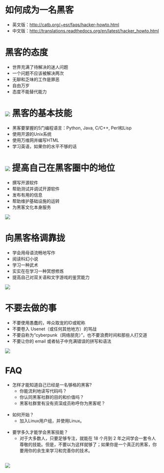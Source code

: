 如何成为一名黑客
=============
* 英文版：<http://catb.org/~esr/faqs/hacker-howto.html>
* 中文版：<http://translations.readthedocs.org/en/latest/hacker_howto.html>

黑客的态度
========
* 世界充满了待解决的迷人问题
* 一个问题不应该被解决两次
* 无聊和乏味的工作是罪恶
* 自由万岁
* 态度不能替代能力

![](http://catb.org/~esr/faqs/glider.png)
黑客的基本技能
=========
* 黑客要掌握的5门编程语言：Python, Java, C/C++, Perl和Lisp
* 使用开源的Unix系统
* 使用万维网并编写HTML
* 学习英语，如果你的水平不够的话

![](http://catb.org/~esr/faqs/glider.png)
提高自己在黑客圈中的地位
=========
* 撰写开源软件
* 帮助测试并调试开源软件
* 发布有用的信息
* 帮助维护基础设施的运转
* 为黑客文化本身服务

![](http://catb.org/~esr/faqs/glider.png)

向黑客格调靠拢
=========
* 学会用母语流畅地写作
* 阅读科幻小说
* 学习一种武术
* 实实在在学习一种冥想修炼
* 提高自己对双关语和文字游戏的鉴赏能力

![](http://catb.org/~esr/faqs/glider.png)

不要去做的事
==========
* 不要使用愚蠢的，哗众取宠的ID或昵称
* 不要卷入 Usenet（或任何其他地方）的骂战
* 不要自称为“cyberpunk（网络朋克）”，也不要浪费时间和那些人打交道
* 不要让你的 email 或者帖子中充满错误的拼写和语法

![](http://catb.org/~esr/faqs/glider.png)

FAQ
=========
* 怎样才能知道自己已经是一名够格的黑客?
  * 你能流利地读写代码吗？
  * 你认同黑客社群的目的和价值吗？
  * 黑客社群里有没有资深成员称呼你为黑客呢？
<br><br/>
* 如何开始？
  * 加入Linux用户组，并使用Linux。
<br><br/>
* 要学多久才能学会黑客技能？
  * 对于大多数人，只要足够专注，就能在 18 个月到 2 年之间学会一套令人尊敬的技能。但是，不要以为这样就够了；如果你是一个真正的黑客，你要用你的余生来学习和完善你的技术。
<br><br/>

![](http://catb.org/~esr/faqs/glider.png)
